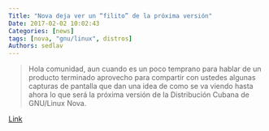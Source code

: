 ```yaml
---
Title: "Nova deja ver un “filito” de la próxima versión"
Date: 2017-02-02 10:02:43
Categories: [news]
tags: [nova, "gnu/linux", distros]
Authors: sedlav
---
```


> Hola comunidad, aun cuando es un poco temprano para hablar de un producto terminado aprovecho para compartir con ustedes algunas capturas de pantalla que dan una idea de como se va viendo hasta ahora lo que será la próxima versión de la Distribución Cubana de GNU/Linux Nova.

[Link](http://humanos.uci.cu/2017/01/nova-deja-ver-un-filito-de-la-proxima-version/)
